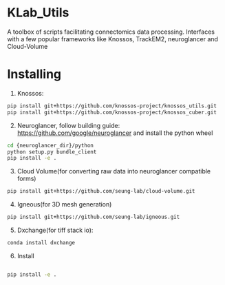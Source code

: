 # KLab_Utils

A toolbox of scripts facilitating connectomics data processing. Interfaces with a few popular frameworks like Knossos, TrackEM2, neuroglancer and Cloud-Volume

# Installing

1. Knossos: 
``` bash
pip install git+https://github.com/knossos-project/knossos_utils.git
pip install git+https://github.com/knossos-project/knossos_cuber.git
```
2. Neuroglancer, follow building guide: https://github.com/google/neuroglancer
and install the python wheel
``` bash
cd {neuroglancer_dir}/python
python setup.py bundle_client
pip install -e .
```

3. Cloud Volume(for converting raw data into neuroglancer compatible forms)
``` bash
pip install git+https://github.com/seung-lab/cloud-volume.git
```

4. Igneous(for 3D mesh generation)
``` bash
pip install git+https://github.com/seung-lab/igneous.git
```

5. Dxchange(for tiff stack io):
``` bash
conda install dxchange
```

6. Install
``` bash

pip install -e .
```